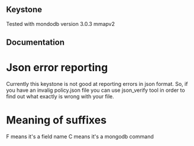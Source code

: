 Keystone
--------

Tested with mondodb version 3.0.3 mmapv2

Documentation
-------------

Json error reporting
====================

Currently this keystone is not good at reporting errors in json format.
So, if you have an invalig policy.json file you can use json_verify tool
in order to find out what exactly is wrong with your file.

Meaning of suffixes
===================

F means it's a field name
C means it's a mongodb command
